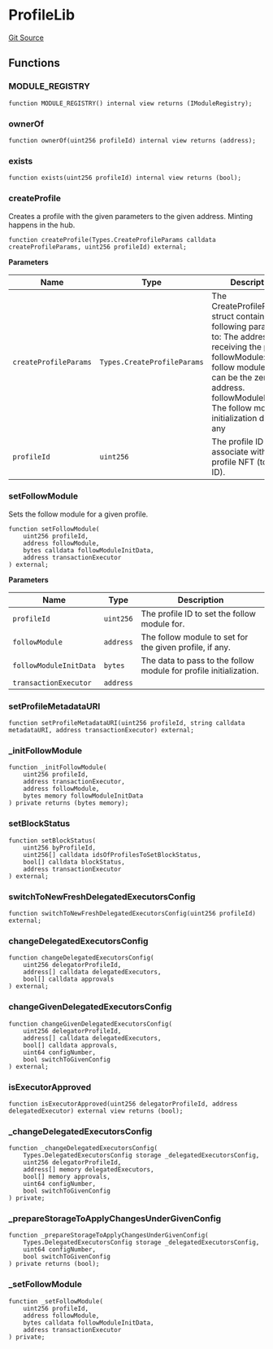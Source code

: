 # ProfileLib
[Git Source](https://github.com/digiv3rse/core-contracts/blob/5454b58664fab805b6888a68ff40915d251f32f3/contracts/libraries/ProfileLib.sol)


## Functions
### MODULE_REGISTRY


```solidity
function MODULE_REGISTRY() internal view returns (IModuleRegistry);
```

### ownerOf


```solidity
function ownerOf(uint256 profileId) internal view returns (address);
```

### exists


```solidity
function exists(uint256 profileId) internal view returns (bool);
```

### createProfile

Creates a profile with the given parameters to the given address. Minting happens
in the hub.


```solidity
function createProfile(Types.CreateProfileParams calldata createProfileParams, uint256 profileId) external;
```
**Parameters**

|Name|Type|Description|
|----|----|-----------|
|`createProfileParams`|`Types.CreateProfileParams`|The CreateProfileParams struct containing the following parameters: to: The address receiving the profile. followModule: The follow module to use, can be the zero address. followModuleInitData: The follow module initialization data, if any|
|`profileId`|`uint256`|The profile ID to associate with this profile NFT (token ID).|


### setFollowModule

Sets the follow module for a given profile.


```solidity
function setFollowModule(
    uint256 profileId,
    address followModule,
    bytes calldata followModuleInitData,
    address transactionExecutor
) external;
```
**Parameters**

|Name|Type|Description|
|----|----|-----------|
|`profileId`|`uint256`|The profile ID to set the follow module for.|
|`followModule`|`address`|The follow module to set for the given profile, if any.|
|`followModuleInitData`|`bytes`|The data to pass to the follow module for profile initialization.|
|`transactionExecutor`|`address`||


### setProfileMetadataURI


```solidity
function setProfileMetadataURI(uint256 profileId, string calldata metadataURI, address transactionExecutor) external;
```

### _initFollowModule


```solidity
function _initFollowModule(
    uint256 profileId,
    address transactionExecutor,
    address followModule,
    bytes memory followModuleInitData
) private returns (bytes memory);
```

### setBlockStatus


```solidity
function setBlockStatus(
    uint256 byProfileId,
    uint256[] calldata idsOfProfilesToSetBlockStatus,
    bool[] calldata blockStatus,
    address transactionExecutor
) external;
```

### switchToNewFreshDelegatedExecutorsConfig


```solidity
function switchToNewFreshDelegatedExecutorsConfig(uint256 profileId) external;
```

### changeDelegatedExecutorsConfig


```solidity
function changeDelegatedExecutorsConfig(
    uint256 delegatorProfileId,
    address[] calldata delegatedExecutors,
    bool[] calldata approvals
) external;
```

### changeGivenDelegatedExecutorsConfig


```solidity
function changeGivenDelegatedExecutorsConfig(
    uint256 delegatorProfileId,
    address[] calldata delegatedExecutors,
    bool[] calldata approvals,
    uint64 configNumber,
    bool switchToGivenConfig
) external;
```

### isExecutorApproved


```solidity
function isExecutorApproved(uint256 delegatorProfileId, address delegatedExecutor) external view returns (bool);
```

### _changeDelegatedExecutorsConfig


```solidity
function _changeDelegatedExecutorsConfig(
    Types.DelegatedExecutorsConfig storage _delegatedExecutorsConfig,
    uint256 delegatorProfileId,
    address[] memory delegatedExecutors,
    bool[] memory approvals,
    uint64 configNumber,
    bool switchToGivenConfig
) private;
```

### _prepareStorageToApplyChangesUnderGivenConfig


```solidity
function _prepareStorageToApplyChangesUnderGivenConfig(
    Types.DelegatedExecutorsConfig storage _delegatedExecutorsConfig,
    uint64 configNumber,
    bool switchToGivenConfig
) private returns (bool);
```

### _setFollowModule


```solidity
function _setFollowModule(
    uint256 profileId,
    address followModule,
    bytes calldata followModuleInitData,
    address transactionExecutor
) private;
```

